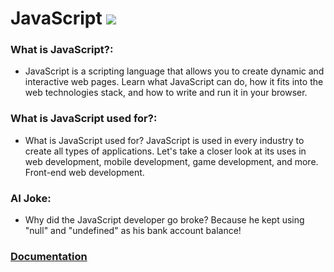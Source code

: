 # JavaScript ![](https://www.tiobe.com/wp-content/themes/tiobe/tiobe-index/images/JavaScript.png)
### What is JavaScript?:
- JavaScript is a scripting language that allows you to create dynamic and interactive web pages. Learn what JavaScript can do, how it fits into the web technologies stack, and how to write and run it in your browser.

### What is JavaScript used for?:
- What is JavaScript used for? JavaScript is used in every industry to create all types of applications. Let's take a closer look at its uses in web development, mobile development, game development, and more. Front-end web development.

### AI Joke:
- Why did the JavaScript developer go broke?  Because he kept using "null" and "undefined" as his bank account balance!

### [Documentation](https://developer.mozilla.org/en-US/docs/Web/JavaScript)